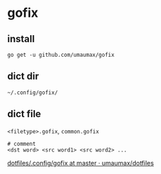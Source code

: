 # gofix

## install
```
go get -u github.com/umaumax/gofix
```

## dict dir
```
~/.config/gofix/
```

## dict file
`<filetype>.gofix`, `common.gofix`

```
# comment
<dst word> <src word1> <src word2> ...
```

[dotfiles/\.config/gofix at master · umaumax/dotfiles]( https://github.com/umaumax/dotfiles/tree/master/.config/gofix )
